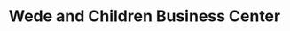 ---
title: "Wede and Children Business Center"
url: /zwedru/wede-and-children-business-center/
shop: Schneiderei
---